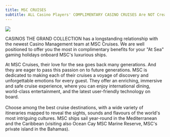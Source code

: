 ```yaml
---
title: MSC CRUISES
subtitle: ALL Casino Players' COMPLIMENTARY CASINO CRUISES Are NOT Created Equal!!
---
```

![](/uploads/ctgc-and-msc.jpg)

<!--StartFragment-->

CASINOS THE GRAND COLLECTION has a longstanding relationship with the newest Casino Management team at MSC Cruises.  We are well positioned to offer you the most in complimentary benefits for your "At Sea" gaming holidays onboard MSC's luxurious ships.

At MSC Cruises, their love for the sea goes back many generations. And they are eager to pass this passion on to future generations. MSC is dedicated to making each of their cruises a voyage of discovery and unforgettable emotions for every guest. They  offer an enriching, immersive and safe cruise experience, where you can enjoy international dining, world-class entertainment,  and the latest user-friendly technology on board. \
\
Choose among the best cruise destinations, with a wide variety of itineraries mapped to reveal the sights, sounds and flavours of the world's most intriguing cultures. MSC ships sail year-round in the Mediterranean and the Caribbean (visiting also Ocean Cay MSC Marine Reserve, MSC's  private island in the Bahamas). 

<!--EndFragment-->